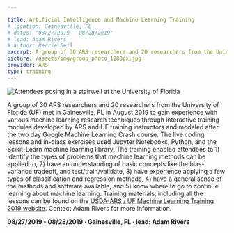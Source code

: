 ```yaml
---

title: Artificial Intelligence and Machine Learning Training
# location: Gainesville, FL
# dates: "08/27/2019 - 08/28/2019"
# lead: Adam Rivers
# author: Kerrie Geil
excerpt: A group of 30 ARS researchers and 20 researchers from the University of Florida (UF) met in Gainesville, FL in August 2019 to gain experience with various machine learning research techniques through interactive training modules
picture: /assets/img/group_photo_1280px.jpg
provider: ARS
type: training
---
```

![Attendees posing in a stairwell at the University of Florida](/assets/img/group_photo_1280px.jpg)

A group of 30 ARS researchers and 20 researchers from the University of Florida (UF) met in Gainesville, FL in August 2019 to gain experience with various machine learning research techniques through interactive training modules developed by ARS and UF training instructors and modeled after the two day Google Machine Learning Crash course. The live coding lessons and in-class exercises used Jupyter Notebooks, Python, and the Scikit-Learn machine learning library. The training enabled attendees to 1) identify the types of problems that machine learning methods can be applied to, 2) have an understanding of basic concepts like the bias-variance tradeoff, and test/train/validate, 3) have experience applying a few types of classification and regression methods, 4) have a general sense of the methods and software available, and 5) know where to go to continue learning about machine learning. Training materials, including all the lessons can be found on the [USDA-ARS / UF Machine Learning Training 2019 website](https://usda-ars-gbru.github.io/ml-training-site/). Contact Adam Rivers for more information.

**08/27/2019 - 08/28/2019   &middot;   Gainesville, FL   &middot;   lead: Adam Rivers**   
